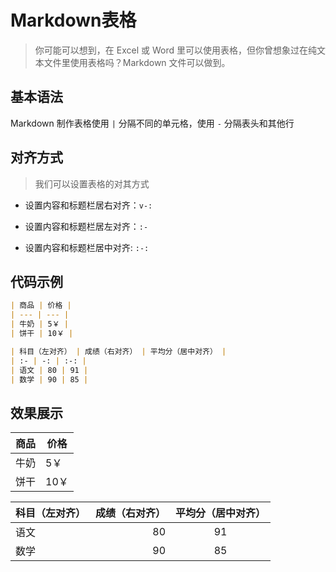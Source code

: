 # Markdown表格

> 你可能可以想到，在 Excel 或 Word 里可以使用表格，但你曾想象过在纯文本文件里使用表格吗？Markdown 文件可以做到。

## 基本语法

Markdown 制作表格使用 `|` 分隔不同的单元格，使用 `-` 分隔表头和其他行

## 对齐方式

> 我们可以设置表格的对其方式

- 设置内容和标题栏居右对齐：`v-:`

- 设置内容和标题栏居左对齐：`:-`

- 设置内容和标题栏居中对齐: `:-:`

## 代码示例

```markdown
| 商品 | 价格 |
| --- | --- |
| 牛奶 | 5￥ |
| 饼干 | 10￥ |

| 科目（左对齐） | 成绩（右对齐） | 平均分（居中对齐） |
| :- | -: | :-: |
| 语文 | 80 | 91 |
| 数学 | 90 | 85 |
```

## 效果展示

| 商品 | 价格 |
| ---- | ---- |
| 牛奶 | 5￥  |
| 饼干 | 10￥ |

| 科目（左对齐） | 成绩（右对齐） | 平均分（居中对齐） |
| :------------- | -------------: | :----------------: |
| 语文           |             80 |         91         |
| 数学           |             90 |         85         |